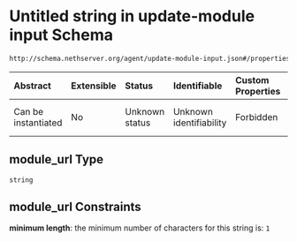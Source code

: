 # Untitled string in update-module input Schema

```txt
http://schema.nethserver.org/agent/update-module-input.json#/properties/module_url
```



| Abstract            | Extensible | Status         | Identifiable            | Custom Properties | Additional Properties | Access Restrictions | Defined In                                                                         |
| :------------------ | :--------- | :------------- | :---------------------- | :---------------- | :-------------------- | :------------------ | :--------------------------------------------------------------------------------- |
| Can be instantiated | No         | Unknown status | Unknown identifiability | Forbidden         | Allowed               | none                | [update-module-input.json*](agent/update-module-input.json "open original schema") |

## module_url Type

`string`

## module_url Constraints

**minimum length**: the minimum number of characters for this string is: `1`
